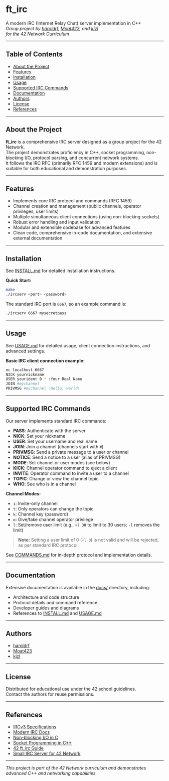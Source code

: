 # ft_irc

A modern IRC (Internet Relay Chat) server implementation in C++  
_Group project by [haroldrf](https://github.com/haroldrf), [Moat423](https://github.com/Moat423), and [kjzl](https://github.com/kjzl)  
for the 42 Network Curriculum_

---

## Table of Contents

- [About the Project](#about-the-project)
- [Features](#features)
- [Installation](#installation)
- [Usage](#usage)
- [Supported IRC Commands](#supported-irc-commands)
- [Documentation](#documentation)
- [Authors](#authors)
- [License](#license)
- [References](#references)

---

## About the Project

**ft_irc** is a comprehensive IRC server designed as a group project for the 42 Network.  
The project demonstrates proficiency in C++, socket programming, non-blocking I/O, protocol parsing, and concurrent network systems.  
It follows the IRC RFC (primarily RFC 1459 and modern extensions) and is suitable for both educational and demonstration purposes.

---

## Features

- Implements core IRC protocol and commands (RFC 1459)
- Channel creation and management (public channels, operator privileges, user limits)
- Multiple simultaneous client connections (using non-blocking sockets)
- Robust error handling and input validation
- Modular and extensible codebase for advanced features
- Clean code, comprehensive in-code documentation, and extensive external documentation

---

## Installation

See [INSTALL.md](./INSTALL.md) for detailed installation instructions.

**Quick Start:**
```sh
make
./ircserv <port> <password>
```
The standard IRC port is `6667`, so an example command is:
```sh
./ircserv 6667 mysecretpass
```

---

## Usage

See [USAGE.md](./USAGE.md) for detailed usage, client connection instructions, and advanced settings.

**Basic IRC client connection example:**
```sh
nc localhost 6667
NICK yournickname
USER yourident 0 * :Your Real Name
JOIN #mychannel
PRIVMSG #mychannel :Hello, world!
```

---

## Supported IRC Commands

Our server implements standard IRC commands:

- **PASS**: Authenticate with the server
- **NICK**: Set your nickname
- **USER**: Set your username and real name
- **JOIN**: Join a channel (channels start with `#`)
- **PRIVMSG**: Send a private message to a user or channel
- **NOTICE**: Send a notice to a user (alias of PRIVMSG)
- **MODE**: Set channel or user modes (see below)
- **KICK**: Channel operator command to eject a client
- **INVITE**: Operator command to invite a user to a channel
- **TOPIC**: Change or view the channel topic
- **WHO**: See who is in a channel

**Channel Modes:**
- `i`: Invite-only channel
- `t`: Only operators can change the topic
- `k`: Channel key (password)
- `o`: Give/take channel operator privilege
- `l`: Set/remove user limit (e.g., `+l 30` to limit to 30 users; `-l` removes the limit)

> **Note:** Setting a user limit of 0 (`+l 0`) is not valid and will be rejected, as per standard IRC protocol.

See [COMMANDS.md](./COMMANDS.md) for in-depth protocol and implementation details.

---

## Documentation

Extensive documentation is available in the [docs/](./docs/) directory, including:
- Architecture and code structure
- Protocol details and command reference
- Developer guides and diagrams
- References to [INSTALL.md](./INSTALL.md) and [USAGE.md](./USAGE.md)

---

## Authors

- [haroldrf](https://github.com/haroldrf)
- [Moat423](https://github.com/Moat423)
- [kjzl](https://github.com/kjzl)

---

## License

Distributed for educational use under the 42 school guidelines.  
Contact the authors for reuse permissions.

---

## References

- [IRCv3 Specifications](https://ircv3.net/irc/)
- [Modern IRC Docs](https://modern.ircdocs.horse/)
- [Non-blocking I/O in C](https://www.geeksforgeeks.org/c/non-blocking-io-with-pipes-in-c/)
- [Socket Programming in C++](https://www.geeksforgeeks.org/cpp/socket-programming-in-cpp/)
- [42 ft_irc Guide](https://reactive.so/post/42-a-comprehensive-guide-to-ft_irc/)
- [Small IRC Server for 42 Network](https://medium.com/@afatir.ahmedfatir/small-irc-server-ft-irc-42-network-7cee848de6f9)

---

_This project is part of the 42 Network curriculum and demonstrates advanced C++ and networking capabilities._

